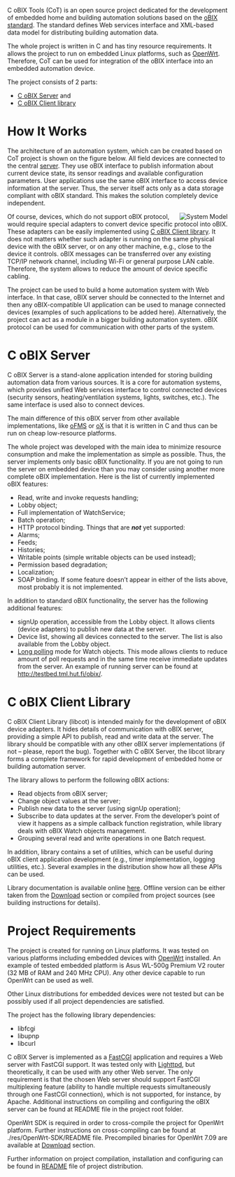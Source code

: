 C oBIX Tools (CoT) is an open source project dedicated for the development of embedded home and building automation solutions based on the [oBIX standard](http://www.obix.org). The standard defines Web services interface and XML-based data model for distributing building automation data.

The whole project is written in C and has tiny resource requirements. It allows the project to run on embedded Linux platforms, such as [OpenWrt](http://openwrt.org). Therefore, CoT can be used for integration of the oBIX interface into an embedded automation device.

The project consists of 2 parts:
  * [C oBIX Server](#C_oBIX_Server.md) and
  * [C oBIX Client library](#C_oBIX_Client_Library.md)

# How It Works #

The architecture of an automation system, which can be created based on CoT project is shown on the figure below. All field devices are connected to the central [server](#C_oBIX_Server.md). They use oBIX interface to publish information about current device state, its sensor readings and available configuration parameters. User applications use the same oBIX interface to access device information at the server. Thus, the server itself acts only as a data storage compliant with oBIX standard. This makes the solution completely device independent.

<img src='http://www.tml.tkk.fi/~litvinov/COT-architecture.png' align='right' alt='System Model' />

Of course, devices, which do not support oBIX protocol, would require special adapters to convert device specific protocol into oBIX. These adapters can be easily implemented using [C oBIX Client library](#C_oBIX_Client_Library.md). It does not matters whether such adapter is running on the same physical device with the oBIX server, or on any other machine, e.g., close to the device it controls. oBIX messages can be transferred over any existing TCP/IP network channel, including Wi-Fi or general purpose LAN cable. Therefore, the system allows to reduce the amount of device specific cabling.

The project can be used to build a home automation system with Web interface. In that case, oBIX server should be connected to the Internet and then any oBIX-compatible UI application can be used to manage connected devices (examples of such applications to be added here). Alternatively, the project can act as a module in a bigger building automation system. oBIX protocol can be used for communication with other parts of the system.

# C oBIX Server #

C oBIX Server is a stand-alone application intended for storing building automation data from various sources. It is a core for automation systems, which provides unified Web services interface to control connected devices (security sensors, heating/ventilation systems, lights, switches, etc.). The same interface is used also to connect devices.

The main difference of this oBIX server from other available implementations, like [oFMS](http://www.stok.fi/eng/ofms/index.html) or [oX](http://obix-server.sourceforge.net) is that it is written in C and thus can be run on cheap low-resource platforms.

The whole project was developed with the main idea to minimize resource consumption and make the implementation as simple as possible. Thus, the server implements only basic oBIX functionality. If you are not going to run the server on embedded device than you may consider using another more complete oBIX implementation.
Here is the list of currently implemented oBIX features:
  * Read, write and invoke requests handling;
  * Lobby object;
  * Full implementation of WatchService;
  * Batch operation;
  * HTTP protocol binding.
Things that are _**not**_ yet supported:
  * Alarms;
  * Feeds;
  * Histories;
  * Writable points (simple writable objects can be used instead);
  * Permission based degradation;
  * Localization;
  * SOAP binding.
If some feature doesn’t appear in either of the lists above, most probably it is not implemented.

In addition to standard oBIX functionality, the server has the following additional features:
  * signUp operation, accessible from the Lobby object. It allows clients (device adapters) to publish new data at the server.
  * Device list, showing all devices connected to the server. The list is also available from the Lobby object.
  * [Long polling](http://c-obix-tools.googlecode.com/files/long_polling.pdf) mode for Watch objects. This mode allows clients to reduce amount of poll requests and in the same time receive immediate updates from the server.
An example of running server can be found at http://testbed.tml.hut.fi/obix/.

# C oBIX Client Library #

C oBIX Client Library (libcot) is intended mainly for the development of oBIX device adapters. It hides details of communication with oBIX server, providing a simple API to publish, read and write data at the server. The library should be compatible with any other oBIX server implementations (if not – please, report the bug). Together with C oBIX Server, the libcot library forms a complete framework for rapid development of embedded home or building automation server.

The library allows to perform the following oBIX actions:
  * Read objects from oBIX server;
  * Change object values at the server;
  * Publish new data to the server (using signUp operation);
  * Subscribe to data updates at the server. From the developer’s point of view it happens as a simple callback function registration, while library deals with oBIX Watch objects management.
  * Grouping several read and write operations in one Batch request.

In addition, library contains a set of utilities, which can be useful during oBIX client application development (e.g., timer implementation, logging utilities, etc.). Several examples in the distribution show how all these APIs can be used.

Library documentation is available online [here](http://www.tml.tkk.fi/~litvinov/cot-doc/libcot/index.html). Offline version can be either taken from the [Download](http://code.google.com/p/c-obix-tools/downloads/list) section or compiled from project sources (see building instructions for details).

# Project Requirements #

The project is created for running on Linux platforms. It was tested on various platforms including embedded devices with [OpenWrt](http://openwrt.org) installed. An example of tested embedded platform is Asus WL-500g Premium V2 router (32 MB of RAM and 240 MHz CPU). Any other device capable to run OpenWrt can be used as well.

Other Linux distributions for embedded devices were not tested but can be possibly used if all project dependencies are satisfied.

The project has the following library dependencies:
  * libfcgi
  * libupnp
  * libcurl

C oBIX Server is implemented as a [FastCGI](http://www.fastcgi.com) application and requires a Web server with FastCGI support. It was tested only with [Lighttpd](http://www.lighttpd.net/), but theoretically, it can be used with any other Web server. The only requirement is that the chosen Web server should support FastCGI multiplexing feature (ability to handle multiple requests simultaneously through one FastCGI connection), which is not supported, for instance, by Apache. Additional instructions on compiling and configuring the oBIX server can be found at README file in the project root folder.

OpenWrt SDK is required in order to cross-compile the project for OpenWrt platform. Further instructions on cross-compiling can be found at ./res/OpenWrt-SDK/README file. Precompiled binaries for OpenWrt 7.09 are available at [Download](http://code.google.com/p/c-obix-tools/downloads/list) section.

Further information on project compilation, installation and configuring can be found in [README](http://code.google.com/p/c-obix-tools/source/browse/trunk/diem/CoT/README) file of project distribution.